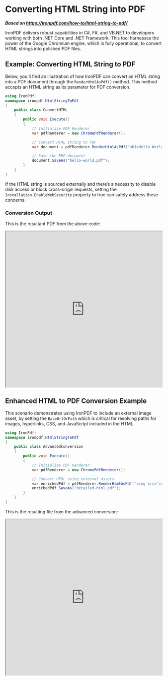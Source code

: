 # Converting HTML String into PDF

***Based on <https://ironpdf.com/how-to/html-string-to-pdf/>***


IronPDF delivers robust capabilities in C#, F#, and VB.NET to developers working with both .NET Core and .NET Framework. This tool harnesses the power of the Google Chromium engine, which is fully operational, to convert HTML strings into polished PDF files.

## Example: Converting HTML String to PDF

Below, you'll find an illustration of how IronPDF can convert an HTML string into a PDF document through the `RenderHtmlAsPdf()` method. This method accepts an HTML string as its parameter for PDF conversion.

```cs
using IronPdf;
namespace ironpdf.HtmlStringToPdf
{
    public class ConvertHTML
    {
        public void Execute()
        {
            // Initialize PDF Renderer
            var pdfRenderer = new ChromePdfRenderer();

            // Convert HTML string to PDF
            var document = pdfRenderer.RenderHtmlAsPdf("<h1>Hello World</h1>");

            // Save the PDF document
            document.SaveAs("hello-world.pdf");
        }
    }
}
```

If the HTML string is sourced externally and there’s a necessity to disable disk access or block cross-origin requests, setting the `Installation.EnableWebSecurity` property to true can safely address these concerns.

### Conversion Output

This is the resultant PDF from the above code:

<iframe loading="lazy" src="https://ironpdf.com/static-assets/pdf/how-to/html-string-to-pdf/output.pdf" width="100%" height="500px">
</iframe>

## Enhanced HTML to PDF Conversion Example

This scenario demonstrates using IronPDF to include an external image asset, by setting the `BaseUrlOrPath` which is critical for resolving paths for images, hyperlinks, CSS, and JavaScript included in the HTML.

```cs
using IronPdf;
namespace ironpdf.HtmlStringToPdf
{
    public class AdvancedConversion
    {
        public void Execute()
        {
            // Initialize PDF Renderer
            var pdfRenderer = new ChromePdfRenderer();

            // Convert HTML using external assets
            var enrichedPdf = pdfRenderer.RenderHtmlAsPdf("<img src='icons/iron.png'>", @"C:\site\assets\");
            enrichedPdf.SaveAs("detailed-html.pdf");
        }
    }
}
```

This is the resulting file from the advanced conversion:

<iframe loading="lazy" src="https://ironpdf.com/static-assets/pdf/how-to/html-string-to-pdf/html-with-assets.pdf" width="100%" height="500px">
</iframe>